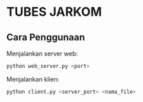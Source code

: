 # TUBES JARKOM

## Cara Penggunaan

Menjalankan server web:
```bash
python web_server.py <port>
```

Menjalankan klien:
```bash
python client.py <server_port> <nama_file>
```
